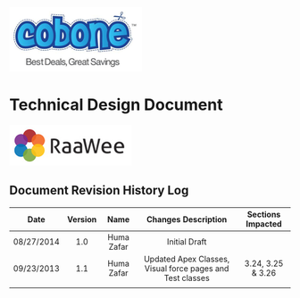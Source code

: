 ![Alt Text](https://github.com/humazafar/testRepo/blob/master/Cobone.png?raw=true)

# Technical Design Document

![Alt Text](https://github.com/humazafar/testRepo/blob/master/Raawee.png?raw=true)

<!--BREAK-->

## Document Revision History Log
| Date | Version  | Name  | Changes Description | Sections Impacted  |
|:-:|:-:|:-:|:-:|:-:|
| 08/27/2014  | 1.0  |  Huma Zafar | Initial Draft  |   |
|  09/23/2013 |  1.1 |  Huma Zafar | Updated Apex Classes, Visual force pages and Test classes  |  3.24, 3.25 & 3.26 |
|   |   |   |   |   |